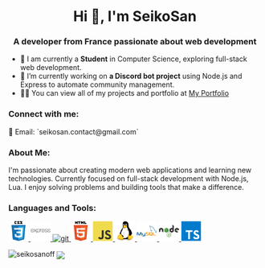 <h1 align="center">Hi 👋, I'm SeikoSan</h1>
<h3 align="center">A developer from France passionate about web development</h3>

- 📝 I am currently a **Student** in Computer Science, exploring full-stack web development.
- 🔭 I’m currently working on **a Discord bot project** using Node.js and Express to automate community management.
- 👨‍💻 You can view all of my projects and portfolio at [My Portfolio](https://seikosanoff.github.io/portfolio/index.html)

<h3 align="left">Connect with me:</h3>
<p align="left">
  📧 Email: `seikosan.contact@gmail.com`
</p>

<h3 align="left">About Me:</h3>
<p>I'm passionate about creating modern web applications and learning new technologies. Currently focused on full-stack development with Node.js, Lua. I enjoy solving problems and building tools that make a difference.</p>

<h3 align="left">Languages and Tools:</h3>
<p align="left"> <a href="https://www.w3schools.com/css/" target="_blank" rel="noreferrer"> <img src="https://raw.githubusercontent.com/devicons/devicon/master/icons/css3/css3-original-wordmark.svg" alt="css3" width="40" height="40"/> </a> <a href="https://expressjs.com" target="_blank" rel="noreferrer"> <img src="https://raw.githubusercontent.com/devicons/devicon/master/icons/express/express-original-wordmark.svg" alt="express" width="40" height="40"/> </a> <a href="https://git-scm.com/" target="_blank" rel="noreferrer"> <img src="https://www.vectorlogo.zone/logos/git-scm/git-scm-icon.svg" alt="git" width="40" height="40"/> </a> <a href="https://www.w3.org/html/" target="_blank" rel="noreferrer"> <img src="https://raw.githubusercontent.com/devicons/devicon/master/icons/html5/html5-original-wordmark.svg" alt="html5" width="40" height="40"/> </a> <a href="https://developer.mozilla.org/en-US/docs/Web/JavaScript" target="_blank" rel="noreferrer"> <img src="https://raw.githubusercontent.com/devicons/devicon/master/icons/javascript/javascript-original.svg" alt="javascript" width="40" height="40"/> </a> <a href="https://www.linux.org/" target="_blank" rel="noreferrer"> <img src="https://raw.githubusercontent.com/devicons/devicon/master/icons/linux/linux-original.svg" alt="linux" width="40" height="40"/> </a> <a href="https://www.mysql.com/" target="_blank" rel="noreferrer"> <img src="https://raw.githubusercontent.com/devicons/devicon/master/icons/mysql/mysql-original-wordmark.svg" alt="mysql" width="40" height="40"/> </a> <a href="https://nodejs.org" target="_blank" rel="noreferrer"> <img src="https://raw.githubusercontent.com/devicons/devicon/master/icons/nodejs/nodejs-original-wordmark.svg" alt="nodejs" width="40" height="40"/> </a> <a href="https://www.typescriptlang.org/" target="_blank" rel="noreferrer"> <img src="https://raw.githubusercontent.com/devicons/devicon/master/icons/typescript/typescript-original.svg" alt="typescript" width="40" height="40"/> </a> </p>

<p><img align="left" src="https://github-readme-stats.vercel.app/api/top-langs?username=seikosanoff&show_icons=true&theme=radical&locale=en&layout=compact" alt="seikosanoff" /></p>

<p>&nbsp;<img align="center" src="https://github-readme-stats.vercel.app/api?username=seikosanoff&show_icons=true&theme=radical&locale=en" /></p>




